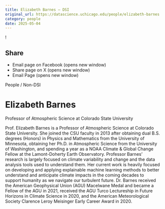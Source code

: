 ```yaml
---
title: Elizabeth Barnes – DSI
original_url: https://datascience.uchicago.edu/people/elizabeth-barnes
category: people
date: 2025-05-04
---
```


<!-- Table-like structure detected -->

!

## Share

* Email page on Facebook (opens new window)
* Share page on X (opens new window)
* Email Page (opens new window)

<!-- Table-like structure detected -->

People / Non-DSI

# Elizabeth Barnes

Professor of Atmospheric Science at Colorado State University

Prof. Elizabeth Barnes is a Professor of Atmospheric Science at Colorado State University. She joined the CSU faculty in 2013 after obtaining dual B.S. degrees (Honors) in Physics and Mathematics from the University of Minnesota, obtaining her Ph.D. in Atmospheric Science from the University of Washington, and spending a year as a NOAA Climate & Global Change Fellow at the Lamont-Doherty Earth Observatory. Professor Barnes’ research is largely focused on climate variability and change and the data analysis tools used to understand them. Her current work is heavily focused on developing and applying explainable machine learning methods to better understand and anticipate climate impacts in the coming decades to support humanity as we navigate our turbulent future. Dr. Barnes received the American Geophysical Union (AGU) Macelwane Medal and became a Fellow of the AGU in 2021, received the AGU Turco Lectureship in Future Horizons in Climate Science in 2020, and the American Meteorological Society Clarence Leroy Meisinger Early Career Award in 2020.